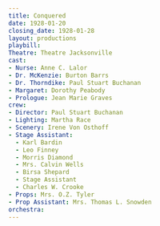 ```yaml
---
title: Conquered
date: 1928-01-20
closing_date: 1928-01-28
layout: productions
playbill:
Theatre: Theatre Jacksonville
cast:
- Nurse: Anne C. Lalor
- Dr. McKenzie: Burton Barrs
- Dr. Thorndike: Paul Stuart Buchanan
- Margaret: Dorothy Peabody
- Prologue: Jean Marie Graves
crew:
- Director: Paul Stuart Buchanan
- Lighting: Martha Race
- Scenery: Irene Von Osthoff
- Stage Assistant:
  - Karl Bardin
  - Leo Finney
  - Morris Diamond
  - Mrs. Calvin Wells
  - Birsa Shepard
  - Stage Assistant
  - Charles W. Crooke
- Props: Mrs. O.Z. Tyler
- Prop Assistant: Mrs. Thomas L. Snowden
orchestra:
---
```

